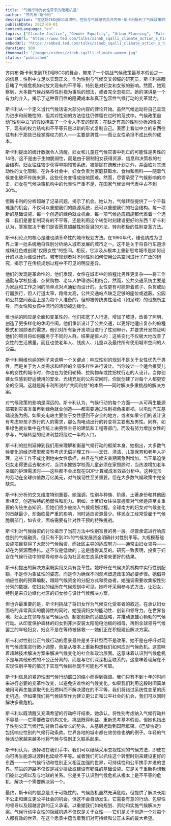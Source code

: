 ```yaml
---
title: "气候行动为女性带来的隐藏机遇"
author: "齐内布·斯卡利"
description: "在这场TED@BCG演讲中，性别与气候研究员齐内布·斯卡利批判了气候政策的性别中立框架，揭示了它如何经常延续不平等。她强调维也纳的性别平等城市规划作为一个模式，并呼吁在每个阶段都有意识地整合性别平等的气候战略。"
publishDate: 2022-09-01
contentLanguage: "en"  
topics: ["Climate Justice", "Gender Equality", "Urban Planning", "Patriarchy Critique", "Social Movements"]
sourceUrl: "https://www.ted.com/talks/zineb_sqalli_climate_action_s_hidden_opportunities_for_women"
embedUrl: "https://embed.ted.com/talks/zineb_sqalli_climate_action_s_hidden_opportunities_for_women"
duration: 900
thumbnail: "/images/videos/zineb-sqalli-climate-women.jpg"
status: "published"
---
```


齐内布·斯卡利来到TED@BCG的舞台，带来了一个挑战气候政策最基本假设之一的信息：性别中立足以实现正义。作为性别与气候交叉领域的研究员，斯卡利亲眼目睹了气候危机如何放大现有的不平等，特别是对妇女和女孩的影响。然而，她观察到，大多数气候战略将性别视为事后的想法，或者完全忽视它。她的演讲是一个有力的介入，揭示了这种盲目性的隐藏成本和真正包容性气候行动的变革潜力。

斯卡利从一个定义当代气候话语大部分内容的悖论开始。虽然气候运动将自己呈现为进步和前瞻性的，但其对性别的方法往往仍停留在过时的范式中。气候政策自动"性别中立"的假设掩盖了一个令人不安的现实：在缺乏有意的性别分析的情况下，现有的权力结构和不平等只是以新的形式复制自己。表面上看似中立的东西往往有利于那些已经掌握权力的人——主要是男性——而让女性承担不成比例的成本。

斯卡利提出的统计数据令人清醒。妇女和儿童在气候灾害中死亡的可能性是男性的14倍。这不是由于生物脆弱性，而是由于限制妇女获得资源、信息和决策权的社会结构。妇女往往较少获得早期预警系统，被排除在疏散计划之外，并面临对其流动性的文化限制。在许多社会中，妇女负责为家庭获取水、食物和燃料——随着气候变化破坏传统来源，这些任务变得成倍地困难。然而，尽管承受了气候影响的冲击，妇女在气候决策机构中的代表性严重不足，在国家气候谈判代表中占不到30%。

但斯卡利的分析超越了记录问题，揭示了机会。她认为，气候转型提供了一个千载难逢的机会，不仅可以重塑我们的能源系统，还可以重塑我们的社会结构。每一项新的基础设施、每一个创造的绿色就业机会、每一项气候适应措施都代表着一个选择：我们是要复制现有的不平等，还是利用这个转型时刻建设更好的东西？斯卡利认为，答案取决于我们是否愿意超越性别盲目的方法，转向积极的性别变革方法。

斯卡利论点的核心是维也纳革命性的城市规划方法。在1990年代，维也纳成为世界上第一批系统地将性别分析纳入城市发展的城市之一。这不是关于将自行车道涂成粉红色或创建"仅限女性"的空间。相反，它涉及从根本上重新思考城市是如何设计的以及为谁设计的。城市规划者对不同性别如何使用公共空间进行了广泛的研究，揭示了在传统规划过程中不可见的明显差异。

他们的发现是革命性的。他们发现，女性在城市中的旅程比男性更复杂——将工作通勤与学校接送、杂货购物、老年人护理访问相结合。然而，公共交通系统主要是为家庭和工作之间的简单点对点通勤而设计的。女性更有可能带着孩子、杂货或助行器旅行，但人行道太窄，路缘太高，公共交通站点缺乏足够的座位或遮蔽。公园和公共空间表面上是为每个人准备的，但却被传统男性活动（如足球）的设施所主导，而女性和女孩中流行的活动被边缘化。

维也纳的回应是全面和变革性的。他们拓宽了人行道，增加了坡道，改善了照明，创造了更多样化的休闲空间。他们重新设计了公共交通，以更好地适应复杂的旅程模式和照顾者的需求。他们对所有新开发项目进行了性别审计，并要求开发商证明他们的项目将如何服务于不同的人群。结果是惊人的：这些变化不仅极大地改善了女性的生活质量，而且也使老年人、残疾人、儿童以及最终所有使用城市空间的人受益。

斯卡利用维也纳的例子来说明一个关键点：响应性别的规划不是关于女性优先于男性，而是关于为人类需求和经验的全部多样性进行设计。当你设计一个适合推婴儿车的女性的城市时，你也在为使用轮椅、拉购物车或拄拐杖行走的人设计。当你创建女性感到舒适使用的安全、光线充足的公共空间时，你就创建了对每个人都更安全的空间。这就是斯卡利所说的"共同利益"的本质——同时解决多重挑战的解决方案。

对气候政策的影响是深远的。斯卡利认为，气候行动的每个方面——从可再生能源部署到灾害准备再到绿色就业创造——都需要通过性别视角来审视。以电动汽车基础设施为例。如果充电站主要位于女性感到不安全的地方，或者如果它们的设计没有考虑带孩子旅行的人的需求，那么向电动出行的转变将主要惠及男性。同样，如果绿色就业集中在传统上由男性主导的建筑和工程等部门，而没有努力增加女性的参与，气候转型的经济利益将绕过一半的人口。

斯卡利的批判延伸到我们用来理解和衡量气候行动的框架本身。她指出，大多数气候变化的经济模型都没有考虑无偿护理工作——烹饪、清洁、儿童保育和老年人护理，这些工作不成比例地由女性承担，并且在气候灾害期间急剧增加。当干旱迫使妇女走得更远去取水时，当洪水摧毁学校而儿童必须在家照顾时，当热浪增加老年亲属的护理需求时——这些都不会出现在GDP计算或成本效益分析中。这种无形的劳动在全球价值数万亿美元，对气候韧性至关重要，但在大多数气候政策中完全缺失。

斯卡利分析的交叉维度特别重要。她强调，性别与种族、阶级、土著身份和其他因素相交，创造独特的脆弱性和能力。例如，土著妇女往往掌握着对气候适应至关重要的传统生态知识，但她们很少被纳入气候规划过程。全球南方的妇女对气候变化的贡献最少，却面临最严重的影响，同时适应资源最少。移民女工经常受雇于气候脆弱部门，如农业，面临需要有针对性干预的特殊挑战。

斯卡利对气候融资的讨论揭示了当前方法中性别盲目的另一层。尽管承诺进行响应性别的气候融资，但只有不到3%的气候发展资金明确针对性别平等。大规模基础设施项目获得了大部分气候融资，而社区主导的适应努力——通常由妇女领导——却在为资源而挣扎。这不仅是低效的；这是适得其反的。研究一致表明，投资于妇女在气候行动中的领导和参与会为社区和生态系统带来更好的结果。

斯卡利提出的解决方案既实用又具有变革性。她呼吁在气候决策机构中实行性别配额，不是作为象征性的姿态，而是作为确保不同观点塑造政策的必要步骤。她倡导响应性别的预算编制，跟踪气候资金的分配方式和受益者。她强调需要收集按性别分列的数据，使妇女的经历在气候规划中可见。她呼吁采用参与式方法，让妇女，特别是来自边缘化社区的妇女参与设计气候解决方案。

但也许最重要的是，斯卡利挑战了将妇女作为气候变化受害者的叙述。在承认妇女面临的非常真实的脆弱性的同时，她强调妇女的能动性、创新和领导力。在世界各地，妇女正在领导基层气候运动，制定创新的适应战略，并推动更雄心勃勃的气候行动。从印度保护森林的妇女到非洲安装太阳能电池板的祖母，再到全球领导气候罢工的年轻妇女，妇女不是在等待被拯救——她们正在积极建设解决方案。

斯卡利对性别公正气候行动的愿景最终是关于转型而不是改革。她不是在呼吁对现有气候政策进行微小调整，而是从根本上重新构想我们如何应对气候危机。这意味着超越技术解决方案来解决气候变化的社会和政治层面。这意味着认识到气候危机不是与其他形式的不公正分离的，而是与它们深深相互联系的。这意味着理解在不实现性别平等的情况下实现气候目标既不可能也不可取。

斯卡利信息的紧迫性因气候行动窗口的缩小而得到强调。我们只有不到十年的时间来进行必要的变革性改变，以避免灾难性的气候变化。如果我们利用这段时间简单地用可再生能源取代化石燃料而不解决潜在的不平等，我们将错过系统性变革的历史机遇。但如果我们将气候转型作为建立更公正和公平社会的机会，我们可以同时解决多重危机。

斯卡利以既清醒又充满希望的行动呼吁结束。她承认，将性别考虑纳入气候行动并不容易——它需要改变机构文化、挑战既得利益、重新思考基本假设。但她也指出了性别公正气候行动背后日益增长的势头，从基层运动到国际框架。《巴黎协定》包括响应性别的气候行动条款。世界各地的城市都在效仿维也纳的例子。年轻的气候活动家越来越多地将气候与性别正义联系起来。

斯卡利认为，选择权在我们手中。我们可以继续采用忽视性别的气候方法，即使在向可再生能源过渡时也延续不平等。或者我们可以抓住这个转型时刻来建设更好的东西——一个气候行动和性别正义相互加强的世界，可持续性和公平携手并进的世界。前进的道路不仅仅是减少排放或建设有韧性的基础设施。它是关于重新构想我们彼此之间以及与地球的关系。它是关于认识到气候危机从根本上是不平等的危机，解决一个需要解决另一个。

最终，斯卡利的信息是关于可能性的。气候危机虽然充满危险，但提供了解决长期不公正和建立更公平社会的机会。但这不会自动发生。它需要有意的行动、包容性的领导以及超越言辞的正义承诺，以重塑我们如何规划、资助和实施气候解决方案。气候行动中女性的隐藏机遇不仅仅是关于女性——它们是关于创造一个对每个人都有效的世界。在这个愿景中蕴含着我们对可持续和公正未来的最大希望。